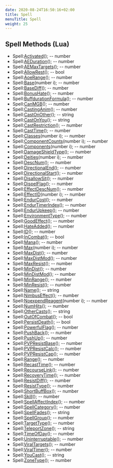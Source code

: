 ```yaml
---
date: 2020-08-24T16:50:16+02:00
title: Spell
menuTitle: Spell
weight: 25
---
```


## Spell Methods (Lua)
- Spell:[Activated](activated)(); -- number
- Spell:[AEDuration](aeduration)(); -- number
- Spell:[AEMaxTargets](aemaxtargets)(); -- number
- Spell:[AllowRest](allowrest)(); -- bool
- Spell:[AoeRange](aoerange)(); -- number
- Spell:[Base](base)(number i); -- number
- Spell:[BaseDiff](basediff)(); -- number
- Spell:[BonusHate](bonushate)(); -- number
- Spell:[BuffdurationFormula](buffdurationformula)(); -- number
- Spell:[CanMGB](canmgb)(); -- number
- Spell:[CastingAnim](castinganim)(); -- number
- Spell:[CastOnOther](castonother)(); -- string
- Spell:[CastOnYou](castonyou)(); -- string
- Spell:[CastRestriction](castrestriction)(); -- number
- Spell:[CastTime](casttime)(); -- number
- Spell:[Classes](classes)(number i); -- number
- Spell:[ComponentCounts](componentcounts)(number i); -- number
- Spell:[Components](components)(number i); -- number
- Spell:[DamageShieldType](damageshieldtype)(); -- number
- Spell:[Deities](deities)(number i); -- number
- Spell:[DescNum](descnum)(); -- number
- Spell:[DirectionalEnd](directionalend)(); -- number
- Spell:[DirectionalStart](directionalstart)(); -- number
- Spell:[DisallowSit](disallowsit)(); -- number
- Spell:[DispelFlag](dispelflag)(); -- number
- Spell:[EffectDescNum](effectdescnum)(); -- number
- Spell:[EffectID](effectid)(number i); -- number
- Spell:[EndurCost](endurcost)(); -- number
- Spell:[EndurTimerIndex](endurtimerindex)(); -- number
- Spell:[EndurUpkeep](endurupkeep)(); -- number
- Spell:[EnvironmentType](environmenttype)(); -- number
- Spell:[GoodEffect](goodeffect)(); -- number
- Spell:[HateAdded](hateadded)(); -- number
- Spell:[ID](id)(); -- number
- Spell:[InCombat](incombat)(); -- bool
- Spell:[Mana](mana)(); -- number
- Spell:[Max](max)(number i); -- number
- Spell:[MaxDist](maxdist)(); -- number
- Spell:[MaxDistMod](maxdistmod)(); -- number
- Spell:[MaxResist](maxresist)(); -- number
- Spell:[MinDist](mindist)(); -- number
- Spell:[MinDistMod](mindistmod)(); -- number
- Spell:[MinRange](minrange)(); -- number
- Spell:[MinResist](minresist)(); -- number
- Spell:[Name](name)(); -- string
- Spell:[NimbusEffect](nimbuseffect)(); -- number
- Spell:[NoexpendReagent](noexpendreagent)(number i); -- number
- Spell:[NumHits](numhits)(); -- number
- Spell:[OtherCasts](othercasts)(); -- string
- Spell:[OutOfCombat](outofcombat)(); -- bool
- Spell:[PersistDeath](persistdeath)(); -- bool
- Spell:[PowerfulFlag](powerfulflag)(); -- number
- Spell:[PushBack](pushback)(); -- number
- Spell:[PushUp](pushup)(); -- number
- Spell:[PVPResistBase](pvpresistbase)(); -- number
- Spell:[PVPResistCalc](pvpresistcalc)(); -- number
- Spell:[PVPResistCap](pvpresistcap)(); -- number
- Spell:[Range](range)(); -- number
- Spell:[RecastTime](recasttime)(); -- number
- Spell:[RecourseLink](recourselink)(); -- number
- Spell:[RecoveryTime](recoverytime)(); -- number
- Spell:[ResistDiff](resistdiff)(); -- number
- Spell:[ResistType](resisttype)(); -- number
- Spell:[ShortBuffBox](shortbuffbox)(); -- number
- Spell:[Skill](skill)(); -- number
- Spell:[SpellAffectIndex](spellaffectindex)(); -- number
- Spell:[SpellCategory](spellcategory)(); -- number
- Spell:[SpellFades](spellfades)(); -- string
- Spell:[SpellGroup](spellgroup)(); -- number
- Spell:[TargetType](targettype)(); -- number
- Spell:[TeleportZone](teleportzone)(); -- string
- Spell:[TimeOfDay](timeofday)(); -- number
- Spell:[Uninterruptable](uninterruptable)(); -- number
- Spell:[ViralTargets](viraltargets)(); -- number
- Spell:[ViralTimer](viraltimer)(); -- number
- Spell:[YouCast](youcast)(); -- string
- Spell:[ZoneType](zonetype)(); -- number

